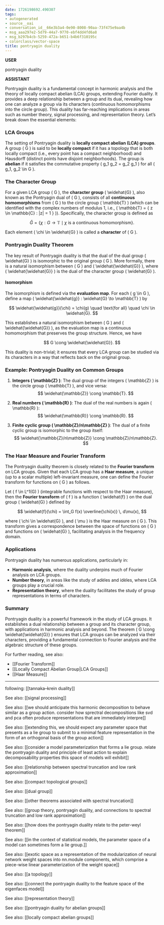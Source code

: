 ```yaml
---
date: 1726198692.490307
tags:
- autogenerated
- source__oai
- conversation_id__66e3b3a4-0e90-8008-90aa-73f475e9aa4b
- msg_aaa297e2-5d79-44a7-9770-ebf4dd4fd6a8
- msg_b297b4cb-5259-472a-b651-b4b6f310195c
- colorclass/vector-space
title: pontryagin duality
---
```


**USER**

pontryagin duality


**ASSISTANT**

Pontryagin duality is a fundamental concept in harmonic analysis and the theory of locally compact abelian (LCA) groups, extending Fourier duality. It provides a deep relationship between a group and its dual, revealing how one can analyze a group via its characters (continuous homomorphisms into the circle group). This duality has far-reaching implications in areas such as number theory, signal processing, and representation theory. Let’s break down the essential elements:

### LCA Groups

The setting of Pontryagin duality is **locally compact abelian (LCA) groups**. A group \( G \) is said to be **locally compact** if it has a topology that is both locally compact (i.e., every point has a compact neighborhood) and Hausdorff (distinct points have disjoint neighborhoods). The group is **abelian** if it satisfies the commutative property \( g_1 g_2 = g_2 g_1 \) for all \( g_1, g_2 \in G \).

### The Character Group

For a given LCA group \( G \), the **character group** \( \widehat{G} \), also known as the Pontryagin dual of \( G \), consists of all **continuous homomorphisms** from \( G \) to the circle group \( \mathbb{T} \) (which can be identified with the complex numbers of modulus 1, i.e., \( \mathbb{T} = \{ z \in \mathbb{C} : |z| = 1 \} \)). Specifically, the character group is defined as

$$
\widehat{G} = \{ \chi : G \to \mathbb{T} \mid \chi \text{ is a continuous homomorphism} \}.
$$

Each element \( \chi \in \widehat{G} \) is called a **character** of \( G \).

### Pontryagin Duality Theorem

The key result of Pontryagin duality is that the dual of the dual group \( \widehat{G} \) is isomorphic to the original group \( G \). More formally, there is a natural isomorphism between \( G \) and \( \widehat{\widehat{G}} \), where \( \widehat{\widehat{G}} \) is the dual of the character group \( \widehat{G} \).

#### Isomorphism

The isomorphism is defined via the **evaluation map**. For each \( g \in G \), define a map \( \widehat{\widehat{g}} : \widehat{G} \to \mathbb{T} \) by

$$
\widehat{\widehat{g}}(\chi) = \chi(g) \quad \text{for all} \quad \chi \in \widehat{G}.
$$

This establishes a natural isomorphism between \( G \) and \( \widehat{\widehat{G}} \), as the evaluation map is a continuous homomorphism that preserves the group structure. Hence, we have

$$
G \cong \widehat{\widehat{G}}.
$$

This duality is non-trivial; it ensures that every LCA group can be studied via its characters in a way that reflects back on the original group.

### Example: Pontryagin Duality on Common Groups

1. **Integers \( \mathbb{Z} \)**: The dual group of the integers \( \mathbb{Z} \) is the circle group \( \mathbb{T} \), and vice versa:
   $$
   \widehat{\mathbb{Z}} \cong \mathbb{T}.
   $$

2. **Real numbers \( \mathbb{R} \)**: The dual of the real numbers is again \( \mathbb{R} \):
   $$
   \widehat{\mathbb{R}} \cong \mathbb{R}.
   $$

3. **Finite cyclic group \( \mathbb{Z}/n\mathbb{Z} \)**: The dual of a finite cyclic group is isomorphic to the group itself:
   $$
   \widehat{\mathbb{Z}/n\mathbb{Z}} \cong \mathbb{Z}/n\mathbb{Z}.
   $$

### The Haar Measure and Fourier Transform

The Pontryagin duality theorem is closely related to the **Fourier transform** on LCA groups. Given that each LCA group has a **Haar measure**, a unique (up to a scalar multiple) left-invariant measure, one can define the Fourier transform for functions on \( G \) as follows.

Let \( f \in L^1(G) \) (integrable functions with respect to the Haar measure), then the **Fourier transform** of \( f \) is a function \( \widehat{f} \) on the dual group \( \widehat{G} \) defined by

$$
\widehat{f}(\chi) = \int_G f(x) \overline{\chi(x)} \, d\mu(x),
$$

where \( \chi \in \widehat{G} \), and \( \mu \) is the Haar measure on \( G \). This transform gives a correspondence between the space of functions on \( G \) and functions on \( \widehat{G} \), facilitating analysis in the frequency domain.

### Applications

Pontryagin duality has numerous applications, particularly in:

- **Harmonic analysis**, where the duality underpins much of Fourier analysis on LCA groups.
- **Number theory**, in areas like the study of adèles and idèles, where LCA groups play a crucial role.
- **Representation theory**, where the duality facilitates the study of group representations in terms of characters.

### Summary

Pontryagin duality is a powerful framework in the study of LCA groups. It establishes a dual relationship between a group and its character group, with applications in harmonic analysis and beyond. The theorem \( G \cong \widehat{\widehat{G}} \) ensures that LCA groups can be analyzed via their characters, providing a fundamental connection to Fourier analysis and the algebraic structure of these groups.

For further reading, see also:

- [[Fourier Transform]]
- [[Locally Compact Abelian Group|LCA Groups]]
- [[Haar Measure]]


---


following: [[tannaka–krein duality]]

See also: [[signal processing]]


See also: [[we should anticipate this harmonic decomposition to behave similar as a group action. consider how sprectral decompositions like svd and pca often produce representations that are immediately interpre]]


See also: [[extending this, we should expect any parameter space that presents as a lie group to submit to a minimal feature representation in the form of an orthogonal basis of the group action]]


See also: [[consider a model parameterization that forms a lie group. relate the pontryagin duality and principle of least action to explain decomposability properties this space of models will exhibit]]


See also: [[relationship between spectral truncation and low rank approximation]]


See also: [[compact topological groups]]


See also: [[dual group]]


See also: [[other theorems associated with spectral truncation]]


See also: [[group theory, pontryagin duality, and connections to spectral truncation and low rank approximation]]


See also: [[how does the pontryagin duality relate to the peter-weyl theorem]]


See also: [[in the context of statistical models, the parameter space of a model can sometimes form a lie group.]]


See also: [[exotic space as a representation of the modularization of neural network weight spaces into nn.module components, which comprise a piece-wise linear parameterization of the weight space]]


See also: [[a topology]]


See also: [[connect the pontryagin duality to the feature space of the eigenfaces model]]


See also: [[representation theory]]


See also: [[pontryagin duality for abelian groups]]


See also: [[locally compact abelian groups]]
